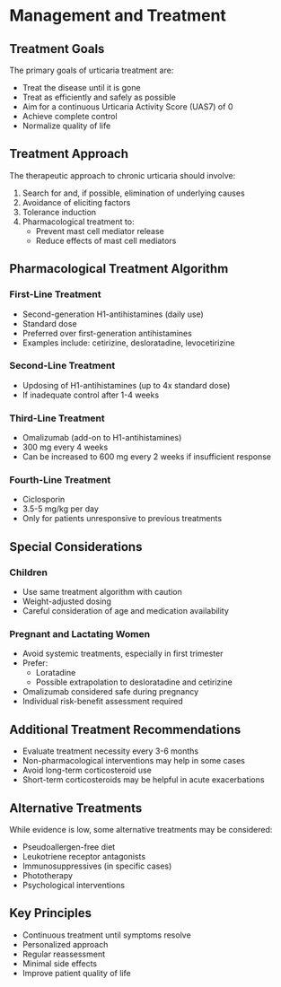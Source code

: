 # Management and Treatment

## Treatment Goals

The primary goals of urticaria treatment are:
- Treat the disease until it is gone
- Treat as efficiently and safely as possible
- Aim for a continuous Urticaria Activity Score (UAS7) of 0
- Achieve complete control
- Normalize quality of life

## Treatment Approach

The therapeutic approach to chronic urticaria should involve:
1. Search for and, if possible, elimination of underlying causes
2. Avoidance of eliciting factors
3. Tolerance induction
4. Pharmacological treatment to:
   - Prevent mast cell mediator release
   - Reduce effects of mast cell mediators

## Pharmacological Treatment Algorithm

### First-Line Treatment
- Second-generation H1-antihistamines (daily use)
- Standard dose 
- Preferred over first-generation antihistamines
- Examples include: cetirizine, desloratadine, levocetirizine

### Second-Line Treatment
- Updosing of H1-antihistamines (up to 4x standard dose)
- If inadequate control after 1-4 weeks

### Third-Line Treatment
- Omalizumab (add-on to H1-antihistamines)
- 300 mg every 4 weeks
- Can be increased to 600 mg every 2 weeks if insufficient response

### Fourth-Line Treatment
- Ciclosporin 
- 3.5-5 mg/kg per day
- Only for patients unresponsive to previous treatments

## Special Considerations

### Children
- Use same treatment algorithm with caution
- Weight-adjusted dosing
- Careful consideration of age and medication availability

### Pregnant and Lactating Women
- Avoid systemic treatments, especially in first trimester
- Prefer:
  - Loratadine
  - Possible extrapolation to desloratadine and cetirizine
- Omalizumab considered safe during pregnancy
- Individual risk-benefit assessment required

## Additional Treatment Recommendations

- Evaluate treatment necessity every 3-6 months
- Non-pharmacological interventions may help in some cases
- Avoid long-term corticosteroid use
- Short-term corticosteroids may be helpful in acute exacerbations

## Alternative Treatments

While evidence is low, some alternative treatments may be considered:
- Pseudoallergen-free diet
- Leukotriene receptor antagonists
- Immunosuppressives (in specific cases)
- Phototherapy
- Psychological interventions

## Key Principles

- Continuous treatment until symptoms resolve
- Personalized approach
- Regular reassessment
- Minimal side effects
- Improve patient quality of life